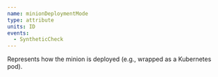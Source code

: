```yaml
---
name: minionDeploymentMode
type: attribute
units: ID
events:
  - SyntheticCheck
---
```


Represents how the minion is deployed (e.g., wrapped as a Kubernetes pod).